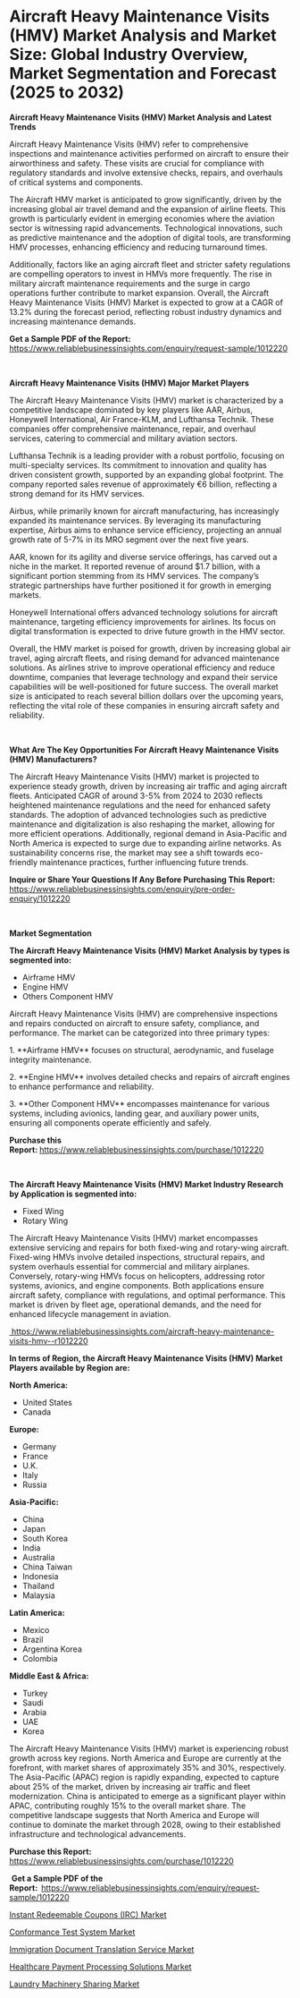 <p><h1>Aircraft Heavy Maintenance Visits (HMV) Market Analysis and Market Size: Global Industry Overview, Market Segmentation and Forecast (2025 to 2032)</h1></p><p><strong>Aircraft Heavy Maintenance Visits (HMV) Market Analysis and Latest Trends</strong></p>
<p><p>Aircraft Heavy Maintenance Visits (HMV) refer to comprehensive inspections and maintenance activities performed on aircraft to ensure their airworthiness and safety. These visits are crucial for compliance with regulatory standards and involve extensive checks, repairs, and overhauls of critical systems and components. </p><p>The Aircraft HMV market is anticipated to grow significantly, driven by the increasing global air travel demand and the expansion of airline fleets. This growth is particularly evident in emerging economies where the aviation sector is witnessing rapid advancements. Technological innovations, such as predictive maintenance and the adoption of digital tools, are transforming HMV processes, enhancing efficiency and reducing turnaround times.</p><p>Additionally, factors like an aging aircraft fleet and stricter safety regulations are compelling operators to invest in HMVs more frequently. The rise in military aircraft maintenance requirements and the surge in cargo operations further contribute to market expansion. Overall, the Aircraft Heavy Maintenance Visits (HMV) Market is expected to grow at a CAGR of 13.2% during the forecast period, reflecting robust industry dynamics and increasing maintenance demands.</p></p>
<p><strong>Get a Sample PDF of the Report:&nbsp;</strong> <a href="https://www.reliablebusinessinsights.com/enquiry/request-sample/1012220?utm_campaign=1877&utm_medium=2&utm_source=Github&utm_content=ia&utm_term=11032025&utm_id=aircraft-heavy-maintenance-visits-hmv">https://www.reliablebusinessinsights.com/enquiry/request-sample/1012220</a></p>
<p>&nbsp;</p>
<p><strong>Aircraft Heavy Maintenance Visits (HMV) Major Market Players</strong></p>
<p><p>The Aircraft Heavy Maintenance Visits (HMV) market is characterized by a competitive landscape dominated by key players like AAR, Airbus, Honeywell International, Air France-KLM, and Lufthansa Technik. These companies offer comprehensive maintenance, repair, and overhaul services, catering to commercial and military aviation sectors. </p><p>Lufthansa Technik is a leading provider with a robust portfolio, focusing on multi-specialty services. Its commitment to innovation and quality has driven consistent growth, supported by an expanding global footprint. The company reported sales revenue of approximately €6 billion, reflecting a strong demand for its HMV services. </p><p>Airbus, while primarily known for aircraft manufacturing, has increasingly expanded its maintenance services. By leveraging its manufacturing expertise, Airbus aims to enhance service efficiency, projecting an annual growth rate of 5-7% in its MRO segment over the next five years. </p><p>AAR, known for its agility and diverse service offerings, has carved out a niche in the market. It reported revenue of around $1.7 billion, with a significant portion stemming from its HMV services. The company’s strategic partnerships have further positioned it for growth in emerging markets.</p><p>Honeywell International offers advanced technology solutions for aircraft maintenance, targeting efficiency improvements for airlines. Its focus on digital transformation is expected to drive future growth in the HMV sector.</p><p>Overall, the HMV market is poised for growth, driven by increasing global air travel, aging aircraft fleets, and rising demand for advanced maintenance solutions. As airlines strive to improve operational efficiency and reduce downtime, companies that leverage technology and expand their service capabilities will be well-positioned for future success. The overall market size is anticipated to reach several billion dollars over the upcoming years, reflecting the vital role of these companies in ensuring aircraft safety and reliability.</p></p>
<p>&nbsp;</p>
<p><strong>What Are The Key Opportunities For Aircraft Heavy Maintenance Visits (HMV) Manufacturers?</strong></p>
<p><p>The Aircraft Heavy Maintenance Visits (HMV) market is projected to experience steady growth, driven by increasing air traffic and aging aircraft fleets. Anticipated CAGR of around 3-5% from 2024 to 2030 reflects heightened maintenance regulations and the need for enhanced safety standards. The adoption of advanced technologies such as predictive maintenance and digitalization is also reshaping the market, allowing for more efficient operations. Additionally, regional demand in Asia-Pacific and North America is expected to surge due to expanding airline networks. As sustainability concerns rise, the market may see a shift towards eco-friendly maintenance practices, further influencing future trends.</p></p>
<p><strong>Inquire or Share Your Questions If Any Before Purchasing This Report:</strong> <a href="https://www.reliablebusinessinsights.com/enquiry/pre-order-enquiry/1012220?utm_campaign=1877&utm_medium=2&utm_source=Github&utm_content=ia&utm_term=11032025&utm_id=aircraft-heavy-maintenance-visits-hmv">https://www.reliablebusinessinsights.com/enquiry/pre-order-enquiry/1012220</a></p>
<p>&nbsp;</p>
<p><strong>Market Segmentation</strong></p>
<p><strong>The Aircraft Heavy Maintenance Visits (HMV) Market Analysis by types is segmented into:</strong></p>
<p><ul><li>Airframe HMV</li><li>Engine HMV</li><li>Others Component HMV</li></ul></p>
<p><p>Aircraft Heavy Maintenance Visits (HMV) are comprehensive inspections and repairs conducted on aircraft to ensure safety, compliance, and performance. The market can be categorized into three primary types: </p><p>1. **Airframe HMV** focuses on structural, aerodynamic, and fuselage integrity maintenance. </p><p>2. **Engine HMV** involves detailed checks and repairs of aircraft engines to enhance performance and reliability. </p><p>3. **Other Component HMV** encompasses maintenance for various systems, including avionics, landing gear, and auxiliary power units, ensuring all components operate efficiently and safely.</p></p>
<p><strong>Purchase this Report:&nbsp;</strong><a href="https://www.reliablebusinessinsights.com/purchase/1012220?utm_campaign=1877&utm_medium=2&utm_source=Github&utm_content=ia&utm_term=11032025&utm_id=aircraft-heavy-maintenance-visits-hmv">https://www.reliablebusinessinsights.com/purchase/1012220</a></p>
<p>&nbsp;</p>
<p><strong>The Aircraft Heavy Maintenance Visits (HMV) Market Industry Research by Application is segmented into:</strong></p>
<p><ul><li>Fixed Wing</li><li>Rotary Wing</li></ul></p>
<p><p>The Aircraft Heavy Maintenance Visits (HMV) market encompasses extensive servicing and repairs for both fixed-wing and rotary-wing aircraft. Fixed-wing HMVs involve detailed inspections, structural repairs, and system overhauls essential for commercial and military airplanes. Conversely, rotary-wing HMVs focus on helicopters, addressing rotor systems, avionics, and engine components. Both applications ensure aircraft safety, compliance with regulations, and optimal performance. This market is driven by fleet age, operational demands, and the need for enhanced lifecycle management in aviation.</p></p>
<p><a href="https://www.reliablebusinessinsights.com/aircraft-heavy-maintenance-visits-hmv--r1012220?utm_campaign=1877&utm_medium=2&utm_source=Github&utm_content=ia&utm_term=11032025&utm_id=aircraft-heavy-maintenance-visits-hmv">&nbsp;https://www.reliablebusinessinsights.com/aircraft-heavy-maintenance-visits-hmv--r1012220</a></p>
<p><strong>In terms of Region, the Aircraft Heavy Maintenance Visits (HMV) Market Players available by Region are:</strong></p>
<p>
    <p> <strong> North America: </strong>
        <ul>
            <li>United States</li>
            <li>Canada</li>
        </ul>
        </p> 
    <p> <strong> Europe: </strong>
        <ul>
            <li>Germany</li>
            <li>France</li>
            <li>U.K.</li>
            <li>Italy</li>
            <li>Russia</li>
        </ul>
        </p> 
    <p> <strong> Asia-Pacific: </strong>
        <ul>
            <li>China</li>
            <li>Japan</li>
            <li>South Korea</li>
            <li>India</li>
            <li>Australia</li>
            <li>China Taiwan</li>
            <li>Indonesia</li>
            <li>Thailand</li>
            <li>Malaysia</li>
        </ul>
        </p> 
    <p> <strong> Latin America: </strong>
        <ul>
            <li>Mexico</li>
            <li>Brazil</li>
            <li>Argentina Korea</li>
            <li>Colombia</li>
        </ul>
        </p> 
    <p> <strong> Middle East & Africa: </strong>
        <ul>
            <li>Turkey</li>
            <li>Saudi</li>
            <li>Arabia</li>
            <li>UAE</li>
            <li>Korea</li>
        </ul>
    </p>
    </p>
<p><p>The Aircraft Heavy Maintenance Visits (HMV) market is experiencing robust growth across key regions. North America and Europe are currently at the forefront, with market shares of approximately 35% and 30%, respectively. The Asia-Pacific (APAC) region is rapidly expanding, expected to capture about 25% of the market, driven by increasing air traffic and fleet modernization. China is anticipated to emerge as a significant player within APAC, contributing roughly 15% to the overall market share. The competitive landscape suggests that North America and Europe will continue to dominate the market through 2028, owing to their established infrastructure and technological advancements.</p></p>
<p><strong>Purchase this Report: </strong><a href="https://www.reliablebusinessinsights.com/purchase/1012220?utm_campaign=1877&utm_medium=2&utm_source=Github&utm_content=ia&utm_term=11032025&utm_id=aircraft-heavy-maintenance-visits-hmv">https://www.reliablebusinessinsights.com/purchase/1012220</a></p>
<p>&nbsp;<strong>Get a Sample PDF of the Report:&nbsp;&nbsp;</strong><a href="https://www.reliablebusinessinsights.com/enquiry/request-sample/1012220?utm_campaign=1877&utm_medium=2&utm_source=Github&utm_content=ia&utm_term=11032025&utm_id=aircraft-heavy-maintenance-visits-hmv">https://www.reliablebusinessinsights.com/enquiry/request-sample/1012220</a></p>
<p><strong></strong></p>
<p><p><a href="https://github.com/marteionun0/Market-Research-Report-List-1/blob/main/instant-redeemable-coupons-irc-market.md?utm_campaign=1877&utm_medium=2&utm_source=Github&utm_content=ia&utm_term=11032025&utm_id=aircraft-heavy-maintenance-visits-hmv">Instant Redeemable Coupons (IRC) Market</a></p><p><a href="https://github.com/braisykhwezi/Market-Research-Report-List-1/blob/main/conformance-test-system-market.md?utm_campaign=1877&utm_medium=2&utm_source=Github&utm_content=ia&utm_term=11032025&utm_id=aircraft-heavy-maintenance-visits-hmv">Conformance Test System Market</a></p><p><a href="https://github.com/maseykokosq1/Market-Research-Report-List-1/blob/main/immigration-document-translation-service-market.md?utm_campaign=1877&utm_medium=2&utm_source=Github&utm_content=ia&utm_term=11032025&utm_id=aircraft-heavy-maintenance-visits-hmv">Immigration Document Translation Service Market</a></p><p><a href="https://github.com/donkalucine10/Market-Research-Report-List-1/blob/main/healthcare-payment-processing-solutions-market.md?utm_campaign=1877&utm_medium=2&utm_source=Github&utm_content=ia&utm_term=11032025&utm_id=aircraft-heavy-maintenance-visits-hmv">Healthcare Payment Processing Solutions Market</a></p><p><a href="https://github.com/shrebasokib/Market-Research-Report-List-1/blob/main/laundry-machinery-sharing-market.md?utm_campaign=1877&utm_medium=2&utm_source=Github&utm_content=ia&utm_term=11032025&utm_id=aircraft-heavy-maintenance-visits-hmv">Laundry Machinery Sharing Market</a></p></p>